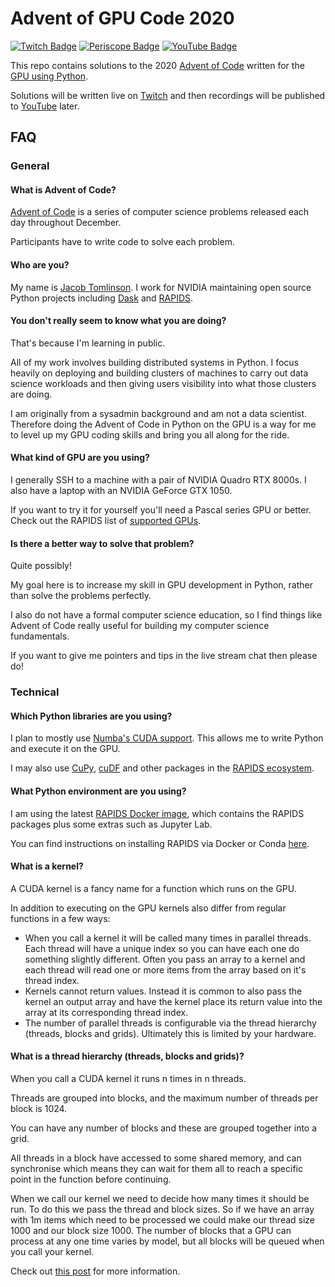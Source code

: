 # Advent of GPU Code 2020

[![Twitch Badge](https://img.shields.io/badge/Twitch-ConstrainedCoding-9147ff?logo=twitch&logoColor=white)](https://www.twitch.tv/constrainedcoding)
[![Periscope Badge](https://img.shields.io/badge/Periscope-__JacobTomlinson-%2340A4C4?logo=periscope&logoColor=white)](https://www.pscp.tv/_JacobTomlinson/follow)
[![YouTube Badge](https://img.shields.io/badge/YouTube-Jacob%20Tomlinson-FF0000?logo=youtube&logoColor=white)](https://www.youtube.com/channel/UCjwcSpcyRYsfZMsliAJzYuQ/live)

This repo contains solutions to the 2020 [Advent of Code](https://adventofcode.com/) written for the [GPU using Python](https://numba.pydata.org/numba-doc/dev/cuda/overview.html).

Solutions will be written live on [Twitch](https://www.twitch.tv/constrainedcoding) and then recordings will be published to [YouTube](https://www.youtube.com/channel/UCjwcSpcyRYsfZMsliAJzYuQ) later.

## FAQ

### General

#### What is Advent of Code?

[Advent of Code](https://adventofcode.com/) is a series of computer science problems released each day throughout December.

Participants have to write code to solve each problem.

#### Who are you?

My name is [Jacob Tomlinson](https://twitter.com/_jacobtomlinson). I work for NVIDIA maintaining open source Python projects including [Dask](https://dask.org/) and [RAPIDS](https://rapids.ai/).

#### You don't really seem to know what you are doing?

That's because I'm learning in public.

All of my work involves building distributed systems in Python. I focus heavily on deploying and building clusters of
machines to carry out data science workloads and then giving users visibility into what those clusters are doing. 

I am originally from a sysadmin background and am not a data scientist. Therefore doing the Advent of Code in Python on the GPU is a way for me to level up my GPU coding skills and bring you all along for the ride.

#### What kind of GPU are you using?

I generally SSH to a machine with a pair of NVIDIA Quadro RTX 8000s. I also have a laptop with an NVIDIA GeForce GTX 1050.

If you want to try it for yourself you'll need a Pascal series GPU or better. Check out the RAPIDS list of [supported GPUs](https://medium.com/dropout-analytics/which-gpus-work-with-rapids-ai-f562ef29c75f).

#### Is there a better way to solve that problem?

Quite possibly!

My goal here is to increase my skill in GPU development in Python, rather than solve the problems perfectly. 

I also do not have a formal computer science education, so I find things like Advent of Code really useful for building my computer science fundamentals. 

If you want to give me pointers and tips in the live stream chat then please do!

### Technical

#### Which Python libraries are you using?

I plan to mostly use [Numba's CUDA support](https://numba.pydata.org/numba-doc/dev/cuda/overview.html). This allows me to write Python and execute it on the GPU.

I may also use [CuPy](https://cupy.dev/), [cuDF](https://github.com/rapidsai/cudf) and other packages in the [RAPIDS ecosystem](https://github.com/rapidsai).

#### What Python environment are you using?

I am using the latest [RAPIDS Docker image](https://hub.docker.com/r/rapidsai/rapidsai/), which contains the RAPIDS packages plus some extras such as Jupyter Lab.

You can find instructions on installing RAPIDS via Docker or Conda [here](https://rapids.ai/start.html#get-rapids).

#### What is a kernel?

A CUDA kernel is a fancy name for a function which runs on the GPU.

In addition to executing on the GPU kernels also differ from regular functions in a few ways:

- When you call a kernel it will be called many times in parallel threads. Each thread will have a unique index so you can have each one do something slightly different. Often you pass an array to a kernel and each thread will read one or more items from the array based on it's thread index.
- Kernels cannot return values. Instead it is common to also pass the kernel an output array and have the kernel place its return value into the array at its corresponding thread index.
- The number of parallel threads is configurable via the thread hierarchy (threads, blocks and grids). Ultimately this is limited by your hardware.

#### What is a thread hierarchy (threads, blocks and grids)?

When you call a CUDA kernel it runs n times in n threads.

Threads are grouped into blocks, and the maximum number of threads per block is 1024. 

You can have any number of blocks and these are grouped together into a grid.

All threads in a block have accessed to some shared memory, and can synchronise which means they can wait for them all to reach a specific point in the function before continuing.

When we call our kernel we need to decide how many times it should be run. To do this we pass the thread and block sizes. So if we have an array with 1m items which need to be processed we could make our thread size 1000 and our block size 1000. The number of blocks that a GPU can process at any one time varies by model, but all blocks will be queued when you call your kernel.

Check out [this post](https://developer.nvidia.com/blog/cuda-refresher-cuda-programming-model/) for more information.